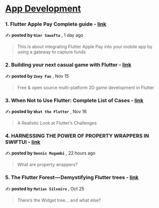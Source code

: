 
<h1><a href=https://medium.com/tag/mobile-app-development/recommended target="_blank" rel="noopener noreferrer">App Development</a></h1>
<h3>1. Flutter Apple Pay Complete guide - <a href=https://medium.com/@nimr.h.sawafta/flutter-apple-pay-complete-652a9da405a9?source=tag_recommended_feed---------0-84----------mobile_app_development----------15623500_eaa7_490c_9773_69260ce149c6------- target="_blank" rel="noopener noreferrer">link</a></h3>

✍️ **posted by `Nimr Sawafta`** <date> , 1 day ago</date>

<blockquote>This is about integrating Flutter Apple Pay into your mobile app by using a gateway to capture funds</blockquote>

<h3>2. Building your next casual game with Flutter - <a href=https://medium.com/flutter/building-your-next-casual-game-with-flutter-716ef457e440?source=tag_recommended_feed---------1-107----------mobile_app_development----------15623500_eaa7_490c_9773_69260ce149c6------- target="_blank" rel="noopener noreferrer">link</a></h3>

✍️ **posted by `Zoey Fan`** <date> , Nov 15</date>

<blockquote>Free & open source multi-platform 2D game development in Flutter</blockquote>

<h3>3. When Not to Use Flutter: Complete List of Cases - <a href=https://medium.com/@flutterwtf/when-not-to-use-flutter-complete-list-of-cases-510ce5d57c2e?source=tag_recommended_feed---------2-85----------mobile_app_development----------15623500_eaa7_490c_9773_69260ce149c6------- target="_blank" rel="noopener noreferrer">link</a></h3>

✍️ **posted by `What the Flutter`** <date> , Nov 16</date>

<blockquote>A Realistic Look at Flutter’s Challenges</blockquote>

<h3>4. HARNESSING THE POWER OF PROPERTY WRAPPERS IN SWIFTUI - <a href=https://medium.com/@mugambi.mutwirii/harnessing-the-power-of-property-wrappers-in-swiftui-246c15271cf8?source=tag_recommended_feed---------3-84----------mobile_app_development----------15623500_eaa7_490c_9773_69260ce149c6------- target="_blank" rel="noopener noreferrer">link</a></h3>

✍️ **posted by `Dennis Mugambi`** <date> , 22 hours ago</date>

<blockquote>What are property wrappers?</blockquote>

<h3>5. The Flutter Forest — Demystifying Flutter trees - <a href=https://medium.com/globant/the-flutter-forest-demystifying-flutter-trees-a5ebb4db4efe?source=tag_recommended_feed---------4-107----------mobile_app_development----------15623500_eaa7_490c_9773_69260ce149c6------- target="_blank" rel="noopener noreferrer">link</a></h3>

✍️ **posted by `Matias Silveiro`** <date> , Oct 25</date>

<blockquote>There’s the Widget tree… and what else?</blockquote>

